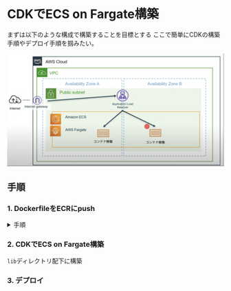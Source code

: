 # CDKでECS on Fargate構築

まずは以下のような構成で構築することを目標とする
ここで簡単にCDKの構築手順やデプロイ手順を掴みたい。

<img src='./ecsOnFargateDiagram.png' alt="ECS On Fargate 構成図" />

## 手順

### 1. DockerfileをECRにpush

<details><summary>手順</summary>

1. ECRに対してDockerクライアントを認証

```sh
aws ecr get-login-password --region <region> | docker login --username AWS --password-stdin <accountId>.dkr.ecr.<region>.amazonaws.com
```

2. ECRリポジトリ作成

```sh
aws ecr create-repository \
    --repository-name sample-node-app \
    --image-scanning-configuration scanOnPush=true \
    --region <region>
```

3. Dockerビルド

```sh
docker build -t sample-node-app .
```

4. イメージにECR用のタグをつける

```sh
docker tag sample-node-app:latest <accountId>.dkr.ecr.<region>.amazonaws.com/sample-node-app:latest
```

5. イメージをpush

```sh
docker push <accountId>.dkr.ecr.<region>.amazonaws.com/sample-node-app:latest
```

</details>

### 2. CDKでECS on Fargate構築

`lib`ディレクトリ配下に構築

### 3. デプロイ

